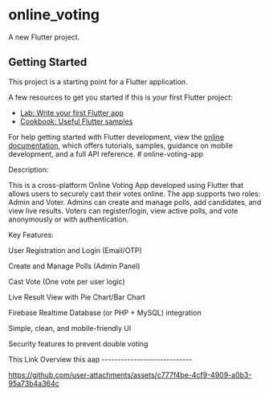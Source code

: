 # online_voting

A new Flutter project.

## Getting Started

This project is a starting point for a Flutter application.

A few resources to get you started if this is your first Flutter project:

- [Lab: Write your first Flutter app](https://docs.flutter.dev/get-started/codelab)
- [Cookbook: Useful Flutter samples](https://docs.flutter.dev/cookbook)

For help getting started with Flutter development, view the
[online documentation](https://docs.flutter.dev/), which offers tutorials,
samples, guidance on mobile development, and a full API reference.
#   o n l i n e - v o t i n g - a p p 




Description:

This is a cross-platform Online Voting App developed using Flutter that allows users to securely cast their votes online. The app supports two roles: Admin and Voter. Admins can create and manage polls, add candidates, and view live results. Voters can register/login, view active polls, and vote anonymously or with authentication.

Key Features:

User Registration and Login (Email/OTP)

Create and Manage Polls (Admin Panel)

Cast Vote (One vote per user logic)

Live Result View with Pie Chart/Bar Chart

Firebase Realtime Database (or PHP + MySQL) integration

Simple, clean, and mobile-friendly UI

Security features to prevent double voting
 
 

This Link Overview this aap ----------------------------

https://github.com/user-attachments/assets/c777f4be-4cf9-4909-a0b3-95a73b4a364c


